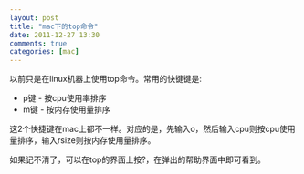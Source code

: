 ```yaml
---
layout: post
title: "mac下的top命令"
date: 2011-12-27 13:30
comments: true
categories: [mac]
---
```


以前只是在linux机器上使用top命令。常用的快键键是:

 * p键 - 按cpu使用率排序
 * m键 - 按内存使用量排序

这2个快捷键在mac上都不一样。对应的是，先输入o，然后输入cpu则按cpu使用量排序，输入rsize则按内存使用量排序。

如果记不清了，可以在top的界面上按?，在弹出的帮助界面中即可看到。
